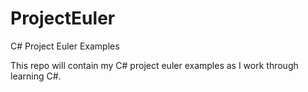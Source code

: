 ProjectEuler
============

C# Project Euler Examples

This repo will contain my C# project euler examples as I work through learning C#.

